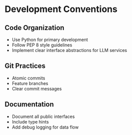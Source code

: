 # Development Conventions

## Code Organization
- Use Python for primary development
- Follow PEP 8 style guidelines
- Implement clear interface abstractions for LLM services

## Git Practices
- Atomic commits
- Feature branches
- Clear commit messages

## Documentation
- Document all public interfaces
- Include type hints
- Add debug logging for data flow 